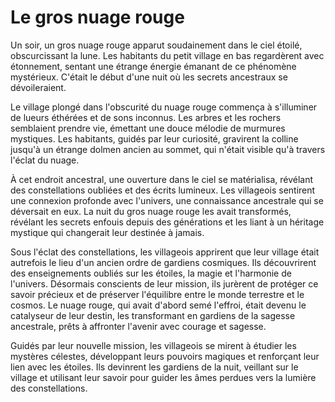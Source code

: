 # Le gros nuage rouge

Un soir, un gros nuage rouge apparut soudainement dans le ciel étoilé, obscurcissant la lune. Les habitants du petit village en bas regardèrent avec étonnement, sentant une étrange énergie émanant de ce phénomène mystérieux. C'était le début d'une nuit où les secrets ancestraux se dévoileraient.

 Le village plongé dans l'obscurité du nuage rouge commença à s'illuminer de lueurs éthérées et de sons inconnus. Les arbres et les rochers semblaient prendre vie, émettant une douce mélodie de murmures mystiques. Les habitants, guidés par leur curiosité, gravirent la colline jusqu'à un étrange dolmen ancien au sommet, qui n'était visible qu'à travers l'éclat du nuage.

À cet endroit ancestral, une ouverture dans le ciel se matérialisa, révélant des constellations oubliées et des écrits lumineux. Les villageois sentirent une connexion profonde avec l'univers, une connaissance ancestrale qui se déversait en eux. La nuit du gros nuage rouge les avait transformés, révélant les secrets enfouis depuis des générations et les liant à un héritage mystique qui changerait leur destinée à jamais.

Sous l'éclat des constellations, les villageois apprirent que leur village était autrefois le lieu d'un ancien ordre de gardiens cosmiques. Ils découvrirent des enseignements oubliés sur les étoiles, la magie et l'harmonie de l'univers. Désormais conscients de leur mission, ils jurèrent de protéger ce savoir précieux et de préserver l'équilibre entre le monde terrestre et le cosmos. Le nuage rouge, qui avait d'abord semé l'effroi, était devenu le catalyseur de leur destin, les transformant en gardiens de la sagesse ancestrale, prêts à affronter l'avenir avec courage et sagesse.

Guidés par leur nouvelle mission, les villageois se mirent à étudier les mystères célestes, développant leurs pouvoirs magiques et renforçant leur lien avec les étoiles. Ils devinrent les gardiens de la nuit, veillant sur le village et utilisant leur savoir pour guider les âmes perdues vers la lumière des constellations.

